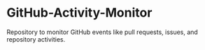 # GitHub-Activity-Monitor
Repository to monitor GitHub events like pull requests, issues, and repository activities.
